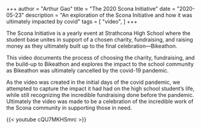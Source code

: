 +++
author = "Arthur Gao"
title = "The 2020 Scona Initiative"
date = "2020-05-23"
description = "An exploration of the Scona Initiative and how it was ultimately impacted by covid"
tags = [
    "video",
]
+++

The Scona Initiative is a yearly event at Strathcona High School where the student base unites in support of a chosen charity, fundraising, and raising money as they ultimately built up to the final celebration—Bikeathon.

This video documents the process of choosing the charity, fundraising, and the build-up to Bikeathon and explores the impact to the school community as Bikeathon was ultimately cancelled by the covid-19 pandemic.

As the video was created in the initial days of the covid pandemic, we attempted to capture the impact it had had on the high school student’s life, while still recognizing the incredible fundraising done before the pandemic. Ultimately the video was made to be a celebration of the incredible work of the Scona community in supporting those in need.

{{< youtube cQU7MKHSmrc >}}